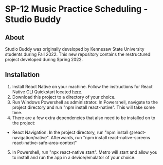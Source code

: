 # SP-12 Music Practice Scheduling - Studio Buddy
## About
Studio Buddy was originally developed by Kennesaw State University students during Fall 2022. This new repository contains the restructured project developed during Spring 2022.
## Installation
1. Install React Native on your machine. Follow the instructions for React Native CLI Quickstart located [here](https://reactnative.dev/docs/environment-setup).
2. Download this project to a directory of your choice.
3. Run Windows Powershell as administrator. In Powershell, navigate to the project directory and run "npm install react-native". This will take some time.
4. There are a few extra dependencies that also need to be installed on to the project:
- React Navigation: In the project directory, run "npm install @react-navigation/native". Afterwards, run "npm install react-native-screens react-native-safe-area-context"
5. In Powershell, run "npx react-native start". Metro will start and allow you to install and run the app in a device/emulator of your choice.
